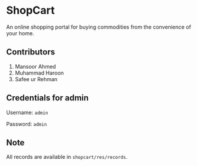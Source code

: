 # ShopCart

An online shopping portal for buying commodities from the convenience of your home.

## Contributors

1. Mansoor Ahmed
2. Muhammad Haroon
3. Safee ur Rehman

## Credentials for admin

Username: `admin`

Password: `admin`

## Note

All records are available in `shopcart/res/records`.
